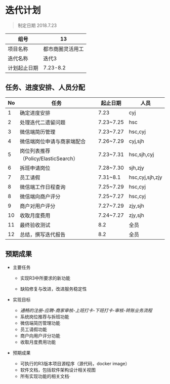 # 迭代计划

> 制定日期 2018.7.23

| 组号         | 13               |
| ------------ | ---------------- |
| 项目名称     | 都市商圈灵活用工 |
| 迭代名称     | 迭代3            |
| 计划起止日期 | 7.23-8.2         |

## 任务、进度安排、人员分配

| No   | 任务                               | 起止日期  | 人员        |
| ---- | ---------------------------------- | --------- | ----------- |
| 1    | 确定进度安排                       | 7.23      | cyj         |
| 2    | 处理迭代二遗留问题      | 7.23~7.25 | hsc         |
| 3    | 微信端简历管理 | 7.23~7.27 | hsc,cyj  |
| 4    | 微信端岗位申请与商家端配合         | 7.26~7.29 | cyj,sjh     |
| 5    | 岗位列表推荐（Policy/ElasticSearch） | 7.23~7.31 | hsc,sjh,cyj |
| 6    | 拆班申请岗位           | 7.28~7.30 | sjh,zjy |
| 7    | 员工请假                           | 7.31~8.1 | hsc,cyj,sjh,zjy |
| 8    | 微信端工作日程查询         | 7.25~7.29 | hsc,cyj |
| 8    | 微信端向商户评分             | 7.25~7.27 | hsc,cyj |
| 9    | 商户对用户评分 | 7.27~7.29 | zjy,sjh |
| 10   | 收取月度费用 | 7.24~7.27 | zjy,sjh     |
| 11   | 最终验收测试                       | 8.2   | 全员        |
| 12   | 总结，撰写迭代报告                 | 8.2   | 全员        |

## 预期成果

- 主要任务
  - 实现R3中所要求的新功能
  
  - 缺陷修复与改进，改进服务稳定性
  
- 实现目标
  
  - **通畅的注册-应聘*-商家审核-*上班打卡-下班打卡-审核-转账业务流程**
  - 系统岗位推荐与拆班功能
  - 微信端简历管理功能
  - 员工请假功能
  - 商户向用户评分功能
  - 收取月度费用功能
  
- 预期成果
  - 可执行的R3版本项目源程序（源代码，docker image）
  - 软件文档，包括软件架构设计相关视图
  - 所有实现功能的相关文档·
